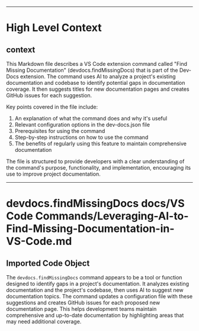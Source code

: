 

  ---
# High Level Context
## context
This Markdown file describes a VS Code extension command called "Find Missing Documentation" (devdocs.findMissingDocs) that is part of the Dev-Docs extension. The command uses AI to analyze a project's existing documentation and codebase to identify potential gaps in documentation coverage. It then suggests titles for new documentation pages and creates GitHub issues for each suggestion.

Key points covered in the file include:
1. An explanation of what the command does and why it's useful
2. Relevant configuration options in the dev-docs.json file
3. Prerequisites for using the command
4. Step-by-step instructions on how to use the command
5. The benefits of regularly using this feature to maintain comprehensive documentation

The file is structured to provide developers with a clear understanding of the command's purpose, functionality, and implementation, encouraging its use to improve project documentation.

---
# devdocs.findMissingDocs docs/VS Code Commands/Leveraging-AI-to-Find-Missing-Documentation-in-VS-Code.md
## Imported Code Object
The `devdocs.findMissingDocs` command appears to be a tool or function designed to identify gaps in a project's documentation. It analyzes existing documentation and the project's codebase, then uses AI to suggest new documentation topics. The command updates a configuration file with these suggestions and creates GitHub issues for each proposed new documentation page. This helps development teams maintain comprehensive and up-to-date documentation by highlighting areas that may need additional coverage.

  
